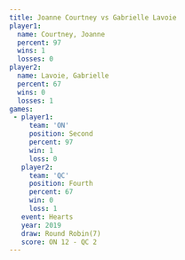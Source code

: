 ```yaml
---
title: Joanne Courtney vs Gabrielle Lavoie
player1:                 
  name: Courtney, Joanne 
  percent: 97            
  wins: 1                
  losses: 0              
player2:                 
  name: Lavoie, Gabrielle
  percent: 67            
  wins: 0                
  losses: 1              
games:
 - player1:          
     team: 'ON'      
     position: Second
     percent: 97     
     win: 1          
     loss: 0         
   player2:          
     team: 'QC'      
     position: Fourth
     percent: 67     
     win: 0          
     loss: 1         
   event: Hearts       
   year: 2019          
   draw: Round Robin(7)
   score: ON 12 - QC 2 
---
```

